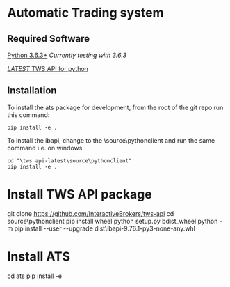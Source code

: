 # Automatic Trading system

## Required Software

[Python 3.6.3+](https://www.python.org/downloads/) *Currently testing with 3.6.3*

[*LATEST* TWS API for python](http://interactivebrokers.github.io/downloads/TWS%20API%20Install%20973.06.msi)

## Installation

To install the ats package for development, from the root of the git repo run this command:

```
pip install -e .
```

To install the ibapi, change to the <tws install location>\source\pythonclient and run the same command
i.e. on windows
```
cd "\tws api-latest\source\pythonclient"
pip install -e .
```



# Install TWS API package

git clone https://github.com/InteractiveBrokers/tws-api
cd source\pythonclient
pip install wheel
python setup.py bdist_wheel
python -m pip install --user --upgrade dist\ibapi-9.76.1-py3-none-any.whl

# Install ATS

cd ats
pip install -e
